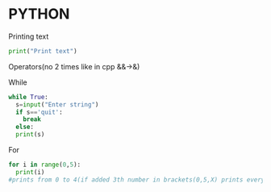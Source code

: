 # PYTHON


Printing text
```py
print("Print text")
```
Operators(no 2 times like in cpp &&->&)

While
```py
while True:
  s=input("Enter string")
  if s=='quit':
    break
  else:
  print(s)
```

For
```py
for i in range(0,5):
  print(i)
#prints from 0 to 4(if added 3th number in brackets(0,5,X) prints every i+X)
```

